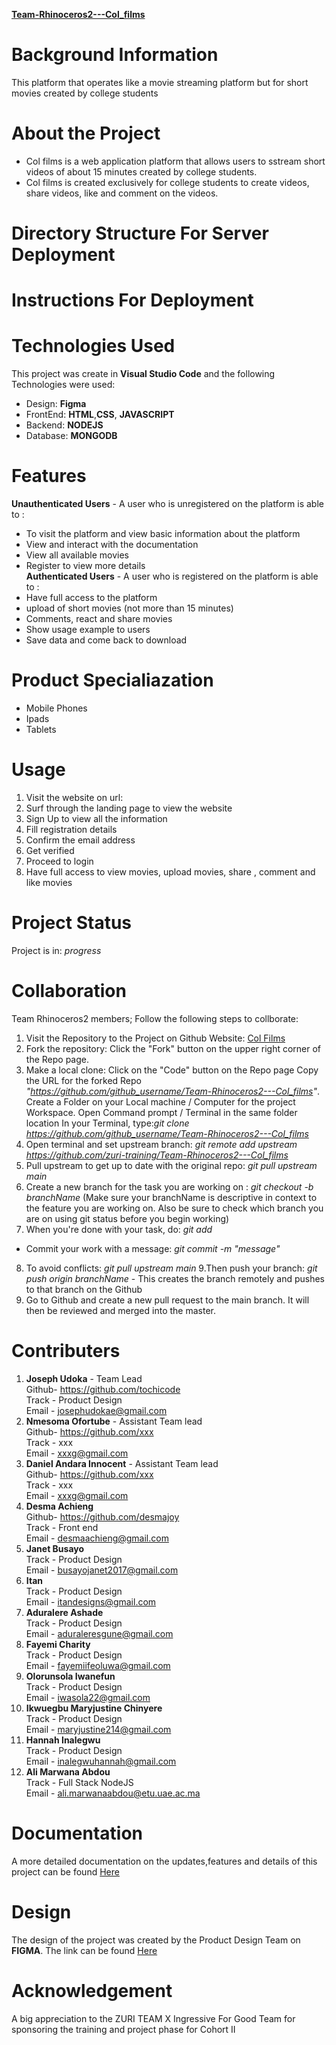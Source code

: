 [**Team-Rhinoceros2---Col_films**](https://github.com/zuri-training/Team-Rhinoceros2---Col_films)
# Background Information
This platform that operates like a movie streaming platform but for short movies created by college students
# About the Project
* Col films is a web application platform that allows users to sstream short videos of about 15 minutes created by college students.
* Col films is created exclusively for college students to create videos, share videos, like and comment on the videos.
# Directory Structure For Server Deployment
# Instructions For Deployment
# Technologies Used
This project was create in **Visual Studio Code** and the following Technologies were used:
* Design:
**Figma**
* FrontEnd:
**HTML**,**CSS**, **JAVASCRIPT**
* Backend:
**NODEJS**
* Database:
**MONGODB**
# Features
**Unauthenticated Users** - A user who is unregistered on the platform is able to :
* To visit the platform and view basic information about the platform
* View and interact with the documentation 
* View all available movies
* Register to view more details <br>
**Authenticated Users** - A user who is registered on the platform is able to :
* Have full access to the platform
* upload of short movies (not more than 15 minutes)
* Comments, react and share movies
* Show usage example to users
* Save data and come back to download
# Product Specialiazation
* Mobile Phones
* Ipads
* Tablets
# Usage
1. Visit the website on url:
2. Surf through the landing page to view the website
3. Sign Up to view all the information
4. Fill registration details
5. Confirm the email address
6. Get verified
7. Proceed to login
8. Have full access to view movies, upload movies, share , comment and like movies
# Project Status
Project is in: _progress_
# Collaboration
Team Rhinoceros2 members; Follow the following steps to collborate:
1. Visit the Repository to the Project on Github Website: [Col Films](https://github.com/zuri-training/Team-Rhinoceros2---Col_films "Col Films")
2. Fork the repository: Click the "Fork" button on the upper right corner of the Repo page.
3. Make a local clone: Click on the "Code" button on the Repo page Copy the URL for the forked Repo  _"https://github.com/github_username/Team-Rhinoceros2---Col_films"_. Create a Folder on your Local machine / Computer for the project Workspace. Open Command prompt / Terminal in the same folder location In your Terminal, type:_git clone https://github.com/github_username/Team-Rhinoceros2---Col_films_
4. Open terminal and set upstream branch: _git remote add upstream https://github.com/zuri-training/Team-Rhinoceros2---Col_films_
5. Pull upstream to get up to date with the original repo: _git pull upstream main_
6. Create a new branch for the task you are working on :
 _git checkout -b branchName_
(Make sure your branchName is descriptive in context to the feature you are working on. Also be sure to check which branch you are on using git status before you begin working)
7. When you're done with your task, do:
_git add_
* Commit your work with a message:
_git commit -m "message"_
8. To avoid conflicts:
 _git pull upstream main_
9.Then push your branch:
_git push origin branchName_ - This creates the branch remotely and pushes to that branch on the Github
10. Go to Github and create a new pull request to the main branch. It will then be reviewed and merged into the master.

# Contributers
1. **Joseph Udoka** - Team Lead <br>
Github- https://github.com/tochicode <br>
Track - Product Design<br>
Email - josephudokae@gmail.com<br>
2. **Nmesoma Ofortube** - Assistant Team lead <br>
Github-  https://github.com/xxx<br>
Track - xxx<br>
Email - xxxg@gmail.com<br>
2. **Daniel Andara Innocent** - Assistant Team lead <br>
Github-  https://github.com/xxx<br>
Track - xxx<br>
Email - xxxg@gmail.com<br>
2. **Desma Achieng**   <br>
Github- https://github.com/desmajoy <br>
Track - Front end<br>
Email - desmaachieng@gmail.com<br>
3. **Janet Busayo**  <br>
Track - Product Design<br>
Email - busayojanet2017@gmail.com<br>
4. **Itan**  <br>
Track - Product Design<br>
Email - itandesigns@gmail.com<br>
5. **Aduralere Ashade**  <br>
Track - Product Design<br>
Email - aduraleresgune@gmail.com<br>
6. **Fayemi Charity**  <br>
Track - Product Design<br>
Email - fayemiifeoluwa@gmail.com<br>
7. **Olorunsola Iwanefun** <br>
Track - Product Design<br>
Email - iwasola22@gmail.com<br>
8. **Ikwuegbu Maryjustine Chinyere**  <br>
Track - Product Design<br>
Email - maryjustine214@gmail.com<br>
9. **Hannah Inalegwu**  <br>
Track - Product Design<br>
Email - inalegwuhannah@gmail.com<br>
10. **Ali Marwana Abdou**  <br>
Track - Full Stack NodeJS<br>
Email - ali.marwanaabdou@etu.uae.ac.ma<br>
# Documentation
A more detailed documentation on the updates,features and details of this project can be found [Here](https://docs.google.com/document/u/0/d/1wRj2RmZevcUaIDORZ8hcdvbOzsZ7VIZl6JaFopN_Lfs/mobilebasic "Here")
# Design
The design of the project was created by the Product Design Team on **FIGMA**. The link can be found [Here](https://www.figma.com/file/oregihmBx4PMU4guRUU5RA/Mood-board-%26-Style-guide?node-id=41%3A2 "Here")
# Acknowledgement
A big appreciation to the ZURI TEAM X Ingressive For Good Team for sponsoring the training and project phase for Cohort II


